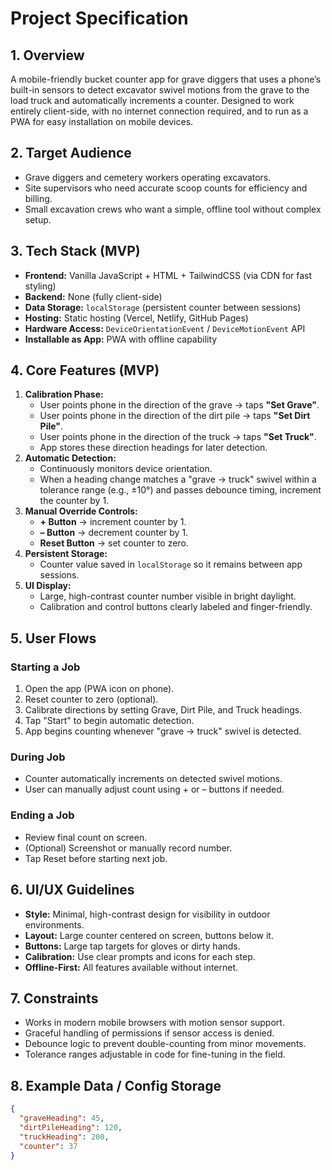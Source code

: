 # Project Specification

## 1. Overview
A mobile-friendly bucket counter app for grave diggers that uses a phone’s built-in sensors to detect excavator swivel motions from the grave to the load truck and automatically increments a counter. Designed to work entirely client-side, with no internet connection required, and to run as a PWA for easy installation on mobile devices.

## 2. Target Audience
- Grave diggers and cemetery workers operating excavators.
- Site supervisors who need accurate scoop counts for efficiency and billing.
- Small excavation crews who want a simple, offline tool without complex setup.

## 3. Tech Stack (MVP)
- **Frontend:** Vanilla JavaScript + HTML + TailwindCSS (via CDN for fast styling)
- **Backend:** None (fully client-side)
- **Data Storage:** `localStorage` (persistent counter between sessions)
- **Hosting:** Static hosting (Vercel, Netlify, GitHub Pages)
- **Hardware Access:** `DeviceOrientationEvent` / `DeviceMotionEvent` API
- **Installable as App:** PWA with offline capability

## 4. Core Features (MVP)
1. **Calibration Phase:**
   - User points phone in the direction of the grave → taps **"Set Grave"**.
   - User points phone in the direction of the dirt pile → taps **"Set Dirt Pile"**.
   - User points phone in the direction of the truck → taps **"Set Truck"**.
   - App stores these direction headings for later detection.
2. **Automatic Detection:**
   - Continuously monitors device orientation.
   - When a heading change matches a "grave → truck" swivel within a tolerance range (e.g., ±10°) and passes debounce timing, increment the counter by 1.
3. **Manual Override Controls:**
   - **+ Button** → increment counter by 1.
   - **– Button** → decrement counter by 1.
   - **Reset Button** → set counter to zero.
4. **Persistent Storage:**
   - Counter value saved in `localStorage` so it remains between app sessions.
5. **UI Display:**
   - Large, high-contrast counter number visible in bright daylight.
   - Calibration and control buttons clearly labeled and finger-friendly.

## 5. User Flows
### Starting a Job
1. Open the app (PWA icon on phone).
2. Reset counter to zero (optional).
3. Calibrate directions by setting Grave, Dirt Pile, and Truck headings.
4. Tap "Start" to begin automatic detection.
5. App begins counting whenever "grave → truck" swivel is detected.

### During Job
- Counter automatically increments on detected swivel motions.
- User can manually adjust count using + or – buttons if needed.

### Ending a Job
- Review final count on screen.
- (Optional) Screenshot or manually record number.
- Tap Reset before starting next job.

## 6. UI/UX Guidelines
- **Style:** Minimal, high-contrast design for visibility in outdoor environments.
- **Layout:** Large counter centered on screen, buttons below it.
- **Buttons:** Large tap targets for gloves or dirty hands.
- **Calibration:** Use clear prompts and icons for each step.
- **Offline-First:** All features available without internet.

## 7. Constraints
- Works in modern mobile browsers with motion sensor support.
- Graceful handling of permissions if sensor access is denied.
- Debounce logic to prevent double-counting from minor movements.
- Tolerance ranges adjustable in code for fine-tuning in the field.

## 8. Example Data / Config Storage
```json
{
  "graveHeading": 45,
  "dirtPileHeading": 120,
  "truckHeading": 200,
  "counter": 37
}
